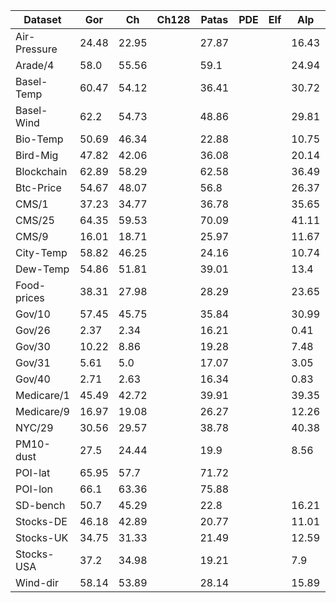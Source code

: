 | Dataset | Gor | Ch | Ch128 | Patas | PDE | Elf | Alp | LWC+Alp | Zstd |
|---|---|---|---|---|---|---|---|---|---|
| Air-Pressure | 24.48 | 22.95 |  | 27.87 |  |  | 16.43 |  | 9.39 |
| Arade/4 | 58.0 | 55.56 |  | 59.1 |  |  | 24.94 |  | 33.9 |
| Basel-Temp | 60.47 | 54.12 |  | 36.41 |  |  | 30.72 |  | 18.44 |
| Basel-Wind | 62.2 | 54.73 |  | 48.86 |  |  | 29.81 |  | 14.66 |
| Bio-Temp | 50.69 | 46.34 |  | 22.88 |  |  | 10.75 |  | 17.46 |
| Bird-Mig | 47.82 | 42.06 |  | 36.08 |  |  | 20.14 |  | 21.02 |
| Blockchain | 62.89 | 58.29 |  | 62.58 |  |  | 36.49 |  | 43.97 |
| Btc-Price | 54.67 | 48.07 |  | 56.8 |  |  | 26.37 |  | 42.08 |
| CMS/1 | 37.23 | 34.77 |  | 36.78 |  |  | 35.65 |  | 26.56 |
| CMS/25 | 64.35 | 59.53 |  | 70.09 |  |  | 41.11 |  | 58.27 |
| CMS/9 | 16.01 | 18.71 |  | 25.97 |  |  | 11.67 |  | 14.73 |
| City-Temp | 58.82 | 46.25 |  | 24.16 |  |  | 10.74 |  | 16.77 |
| Dew-Temp | 54.86 | 51.81 |  | 39.01 |  |  | 13.4 |  | 25.07 |
| Food-prices | 38.31 | 27.98 |  | 28.29 |  |  | 23.65 |  | 18.32 |
| Gov/10 | 57.45 | 45.75 |  | 35.84 |  |  | 30.99 |  | 28.09 |
| Gov/26 | 2.37 | 2.34 |  | 16.21 |  |  | 0.41 |  | 0.23 |
| Gov/30 | 10.22 | 8.86 |  | 19.28 |  |  | 7.48 |  | 4.48 |
| Gov/31 | 5.61 | 5.0 |  | 17.07 |  |  | 3.05 |  | 1.63 |
| Gov/40 | 2.71 | 2.63 |  | 16.34 |  |  | 0.83 |  | 0.46 |
| Medicare/1 | 45.49 | 42.72 |  | 39.91 |  |  | 39.35 |  | 31.18 |
| Medicare/9 | 16.97 | 19.08 |  | 26.27 |  |  | 12.26 |  | 15.03 |
| NYC/29 | 30.56 | 29.57 |  | 38.78 |  |  | 40.38 |  | 27.5 |
| PM10-dust | 27.5 | 24.44 |  | 19.9 |  |  | 8.56 |  | 7.78 |
| POI-lat | 65.95 | 57.7 |  | 71.72 |  |  |  |  | 59.34 |
| POI-lon | 66.1 | 63.36 |  | 75.88 |  |  |  |  | 60.98 |
| SD-bench | 50.7 | 45.29 |  | 22.8 |  |  | 16.21 |  | 11.34 |
| Stocks-DE | 46.18 | 42.89 |  | 20.77 |  |  | 11.01 |  | 10.54 |
| Stocks-UK | 34.75 | 31.33 |  | 21.49 |  |  | 12.59 |  | 10.28 |
| Stocks-USA | 37.2 | 34.98 |  | 19.21 |  |  | 7.9 |  | 8.56 |
| Wind-dir | 58.14 | 53.89 |  | 28.14 |  |  | 15.89 |  | 25.53 |
